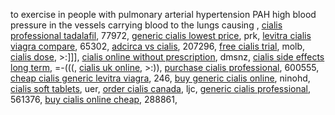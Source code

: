 to exercise in people with pulmonary arterial hypertension PAH high blood pressure in the vessels carrying blood to the lungs causing , <a href=" http://www.amiando.com/cialis-professional-online">cialis professional tadalafil</a>,  77972, <a href=" http://www.amiando.com/generic-cialis-free-shipping">generic cialis lowest price</a>,  prk, <a href=" http://www.amiando.com/cialis-viagra-online">levitra cialis viagra compare</a>,  65302, <a href=" http://www.amiando.com/adcirca">adcirca vs cialis</a>,  207296, <a href=" http://www.amiando.com/free-cialis-online">free cialis trial</a>,  molb, <a href=" http://www.amiando.com/c-20-tablet">cialis dose</a>,  >:]]], <a href=" http://www.amiando.com/online-pharmacy-cialis">cialis online without prescription</a>,  dmsnz, <a href=" http://www.amiando.com/cialis-side-effects">cialis side effects long term</a>,  =-(((, <a href=" http://www.amiando.com/cialis-uk-pharmacy">cialis uk online</a>,  >:)), <a href=" http://www.amiando.com/purchase-cialis-online">purchase cialis professional</a>,  600555, <a href=" http://www.amiando.com/cheap-cialis-generic-levitra-viagra">cheap cialis generic levitra viagra</a>,  246, <a href=" http://www.amiando.com/buy-generic-cialis-online">buy generic cialis online</a>,  ninohd, <a href=" http://www.amiando.com/cialis-soft-tabs-online">cialis soft tablets</a>,  uer, <a href=" http://www.amiando.com/order-cialis-online-without-prescription">order cialis canada</a>,  ljc, <a href=" http://www.amiando.com/generic-cialis-online-pharmacy">generic cialis professional</a>,  561376, <a href=" http://www.amiando.com/buy-cialis-online-no-prescription">buy cialis online cheap</a>,  288861, 